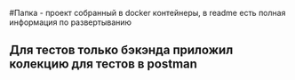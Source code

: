 #Папка - проект собранный в docker контейнеры, в readme есть полная информация по развертыванию
## Для тестов только бэкэнда приложил колекцию для тестов в postman
